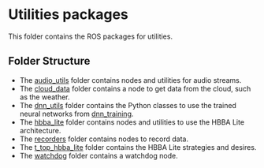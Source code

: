 # Utilities packages

This folder contains the ROS packages for utilities.

## Folder Structure

- The [audio_utils](https://github.com/introlab/audio_utils) folder contains nodes and utilities for audio streams.
- The [cloud_data](cloud_data) folder contains a node to get data from the cloud, such as the weather.
- The [dnn_utils](dnn_utils) folder contains the Python classes to use the trained neural networks from [dnn_training](../../tools/dnn_training).
- The [hbba_lite](https://github.com/introlab/hbba_lite) folder contains nodes and utilities to use the HBBA Lite architecture.
- The [recorders](recorders) folder contains nodes to record data.
- The [t_top_hbba_lite](t_top_hbba_lite) folder contains the HBBA Lite strategies and desires.
- The [watchdog](watchdog) folder contains a watchdog node.
